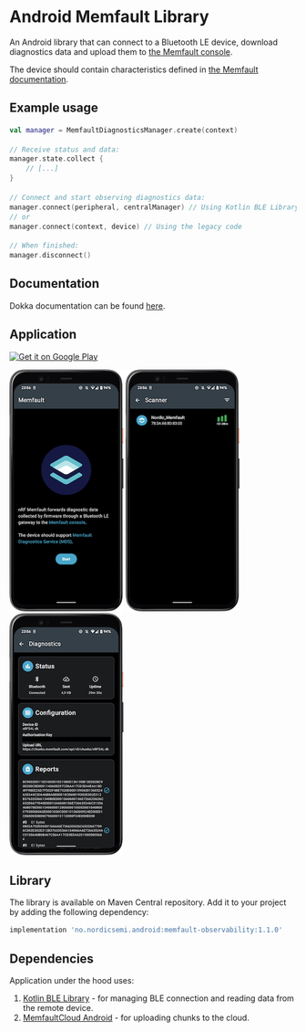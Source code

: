 # Android Memfault Library

An Android library that can connect to a Bluetooth LE device, download diagnostics data and upload them to [the Memfault console](https://docs.memfault.com).

The device should contain characteristics defined in [the Memfault documentation](https://docs.memfault.com/docs/mcu/mds).

## Example usage

```kotlin
val manager = MemfaultDiagnosticsManager.create(context)

// Receive status and data:
manager.state.collect {
    // [...]
}

// Connect and start observing diagnostics data:
manager.connect(peripheral, centralManager) // Using Kotlin BLE Library
// or
manager.connect(context, device) // Using the legacy code

// When finished:
manager.disconnect()
```

## Documentation

Dokka documentation can be found [here](https://nordicsemiconductor.github.io/Android-Memfault-Library/html/index.html).

## Application

<a href='https://play.google.com/store/apps/details?id=no.nordicsemi.memfault'><img alt='Get it on Google Play' src='https://play.google.com/intl/en_us/badges/static/images/badges/en_badge_web_generic.png' width='250'/></a>

![Welcome screen](imgs/home.png) ![Scanner](imgs/scanner.png) ![Diagnostics](imgs/diagnostics.png)

## Library

The library is available on Maven Central repository. Add it to your project by adding the following dependency:

```Groovy
implementation 'no.nordicsemi.android:memfault-observability:1.1.0'
```

## Dependencies
Application under the hood uses:
1. [Kotlin BLE Library](https://github.com/NordicSemiconductor/Kotlin-BLE-Library) - for managing BLE connection and reading data from the remote device.
2. [MemfaultCloud Android](https://github.com/memfault/memfault-cloud-android) - for uploading chunks to the cloud.
